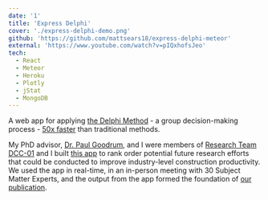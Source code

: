 ```yaml
---
date: '1'
title: 'Express Delphi'
cover: './express-delphi-demo.png'
github: 'https://github.com/mattsears18/express-delphi-meteor'
external: 'https://www.youtube.com/watch?v=pIQxhofsJeo'
tech:
  - React
  - Meteor
  - Heroku
  - Plotly
  - jStat
  - MongoDB
---
```


A web app for applying [the Delphi Method](https://www.researchgate.net/publication/255488148_Qualitative_Research_Application_of_the_Delphi_Method_to_CEM_Research) - a group decision-making process - [50x faster](https://www.youtube.com/watch?v=gEY-Hcdg7vc&t=851s) than traditional methods.

My PhD advisor, [Dr. Paul Goodrum](https://www.chhs.colostate.edu/bio-page/paul-goodrum-6020/), and I were members of [Research Team DCC-01](https://www.construction-institute.org/resources/knowledgebase/10-10-metrics/result/topics/rt-dcc-01) and I built [this app](https://www.youtube.com/watch?v=pIQxhofsJeo) to rank order potential future research efforts that could be conducted to improve industry-level construction productivity. We used the app in real-time, in an in-person meeting with 30 Subject Matter Experts, and the output from the app formed the foundation of [our publication](https://www.construction-institute.org/resources/knowledgebase/10-10-metrics/result/topics/rt-dcc-01).
